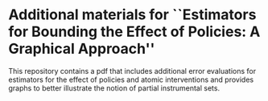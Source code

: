 # Additional materials for ``Estimators for Bounding the Effect of Policies: A Graphical Approach''
This repository contains a pdf that includes additional error evaluations for estimators for the effect of policies and atomic interventions and provides graphs to better illustrate the notion of partial instrumental sets.
